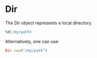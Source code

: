 # Dir

The Dir object represents a local directory.

```ruby
%d(/my/path)
```


Alternatively, one can use:

```ruby
Dir.new("/my/path")
```
